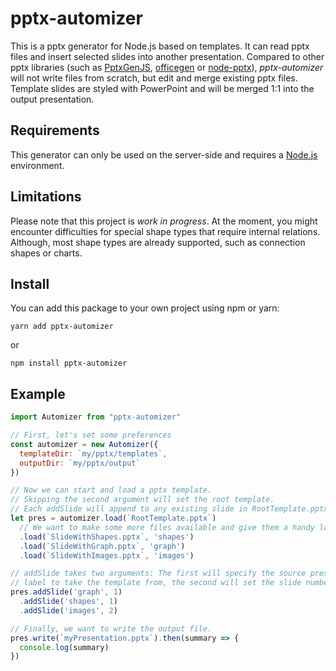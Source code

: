 # pptx-automizer
This is a pptx generator for Node.js based on templates. It can read pptx files and insert selected slides into another presentation. Compared to other pptx libraries (such as [PptxGenJS](https://github.com/gitbrent/PptxGenJS), [officegen](https://github.com/Ziv-Barber/officegen) or [node-pptx](https://github.com/heavysixer/node-pptx)), *pptx-automizer* will not write files from scratch, but edit and merge existing pptx files. Template slides are styled with PowerPoint and will be merged 1:1 into the output presentation.

## Requirements
This generator can only be used on the server-side and requires a [Node.js](https://nodejs.org/en/download/package-manager/) environment.

## Limitations
Please note that this project is *work in progress*. At the moment, you might encounter difficulties for special shape types that require internal relations.
Although, most shape types are already supported, such as connection shapes or charts.

## Install
You can add this package to your own project using npm or yarn:
```
yarn add pptx-automizer
```
or
```
npm install pptx-automizer
```

## Example
```js
import Automizer from "pptx-automizer"

// First, let's set some preferences
const automizer = new Automizer({
  templateDir: `my/pptx/templates`,
  outputDir: `my/pptx/output`
})

// Now we can start and load a pptx template.
// Skipping the second argument will set the root template.
// Each addSlide will append to any existing slide in RootTemplate.pptx.
let pres = automizer.load(`RootTemplate.pptx`)
  // We want to make some more files available and give them a handy label.
  .load(`SlideWithShapes.pptx`, 'shapes')
  .load(`SlideWithGraph.pptx`, 'graph')
  .load(`SlideWithImages.pptx`, 'images')

// addSlide takes two arguments: The first will specify the source presentation's
// label to take the template from, the second will set the slide number to require.
pres.addSlide('graph', 1)
  .addSlide('shapes', 1)
  .addSlide('images', 2)

// Finally, we want to write the output file.
pres.write(`myPresentation.pptx`).then(summary => {
  console.log(summary)
})
```
